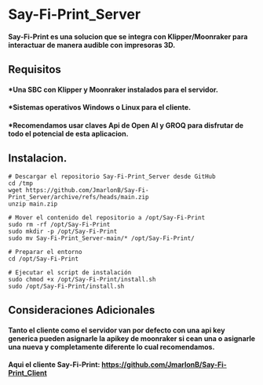 # Say-Fi-Print_Server

#### Say-Fi-Print es una solucion que se integra con Klipper/Moonraker para interactuar de manera audible  con impresoras 3D.

## Requisitos
#### *Una SBC con Klipper y Moonraker instalados para el servidor.
#### *Sistemas operativos Windows o Linux para el cliente.
#### *Recomendamos usar claves Api de Open AI y GROQ para disfrutar de todo el potencial de esta aplicacion.


## Instalacion.

```shell
# Descargar el repositorio Say-Fi-Print_Server desde GitHub
cd /tmp
wget https://github.com/JmarlonB/Say-Fi-Print_Server/archive/refs/heads/main.zip
unzip main.zip

# Mover el contenido del repositorio a /opt/Say-Fi-Print
sudo rm -rf /opt/Say-Fi-Print
sudo mkdir -p /opt/Say-Fi-Print
sudo mv Say-Fi-Print_Server-main/* /opt/Say-Fi-Print/

# Preparar el entorno
cd /opt/Say-Fi-Print

# Ejecutar el script de instalación
sudo chmod +x /opt/Say-Fi-Print/install.sh
sudo /opt/Say-Fi-Print/install.sh
```
## Consideraciones Adicionales

#### Tanto el cliente como el servidor van por defecto con una api key generica pueden asignarle la apikey de moonraker si cean una o asignarle una nueva y completamente diferente lo cual recomendamos.
#### Aqui el cliente Say-Fi-Print: https://github.com/JmarlonB/Say-Fi-Print_Client
